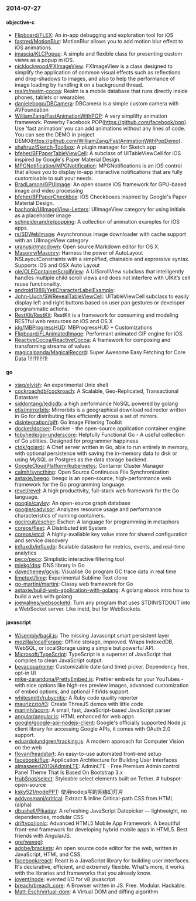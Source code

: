 ### 2014-07-27

#### objective-c
* [Flipboard/FLEX](https://github.com/Flipboard/FLEX): An in-app debugging and exploration tool for iOS
* [fastred/MotionBlur](https://github.com/fastred/MotionBlur): MotionBlur allows you to add motion blur effect to iOS animations.
* [jmascia/KLCPopup](https://github.com/jmascia/KLCPopup): A simple and flexible class for presenting custom views as a popup in iOS.
* [nicklockwood/FXImageView](https://github.com/nicklockwood/FXImageView): FXImageView is a class designed to simplify the application of common visual effects such as reflections and drop-shadows to images, and also to help the performance of image loading by handling it on a background thread. 
* [realm/realm-cocoa](https://github.com/realm/realm-cocoa): Realm is a mobile database that runs directly inside phones, tablets or wearables
* [danielebogo/DBCamera](https://github.com/danielebogo/DBCamera): DBCamera is a simple custom camera with AVFoundation
* [WilliamZang/FastAnimationWithPOP](https://github.com/WilliamZang/FastAnimationWithPOP): A very simplifty animation framework. Powerby Facebook POP(https://github.com/facebook/pop). Use 'fast animation' you can add animations without any lines of code.  You can see the DEMO in project DEMO(https://github.com/WilliamZang/FastAnimationWithPopDemo).
* [shahruz/Sketch-Toolbox](https://github.com/shahruz/Sketch-Toolbox): A plugin manager for Sketch.app
* [bfeher/BFPaperTableViewCell](https://github.com/bfeher/BFPaperTableViewCell): A subclass of UITableViewCell for iOS inspired by Google's Paper Material Design.
* [MPGNotification/MPGNotification](https://github.com/MPGNotification/MPGNotification): MPGNotifications is an iOS control that allows you to display in-app interactive notifications that are fully customisable to suit your needs.
* [BradLarson/GPUImage](https://github.com/BradLarson/GPUImage): An open source iOS framework for GPU-based image and video processing
* [bfeher/BFPaperCheckbox](https://github.com/bfeher/BFPaperCheckbox): iOS Checkboxes inspired by Google's Paper Material Design.
* [bachonk/UIImageView-Letters](https://github.com/bachonk/UIImageView-Letters): UIImageView category for using initials as a placeholder image
* [schneiderandre/popping](https://github.com/schneiderandre/popping): A collection of animation examples for iOS apps.
* [rs/SDWebImage](https://github.com/rs/SDWebImage): Asynchronous image downloader with cache support with an UIImageView category
* [uranusjr/macdown](https://github.com/uranusjr/macdown): Open source Markdown editor for OS X.
* [Masonry/Masonry](https://github.com/Masonry/Masonry): Harness the power of AutoLayout NSLayoutConstraints with a simplified, chainable and expressive syntax. Supports iOS and OSX Auto Layout
* [ole/OLEContainerScrollView](https://github.com/ole/OLEContainerScrollView): A UIScrollView subclass that intelligently handles multiple child scroll views and does not interfere with UIKitʼs cell reuse functionality.
* [android1989/YetiCharacterLabelExample](https://github.com/android1989/YetiCharacterLabelExample): 
* [John-Lluch/SWRevealTableViewCell](https://github.com/John-Lluch/SWRevealTableViewCell): UITableViewCell subclass to easily display left and right buttons based on user pan gestures or developer programmatic actions.
* [RestKit/RestKit](https://github.com/RestKit/RestKit): RestKit is a framework for consuming and modeling RESTful web resources on iOS and OS X
* [jdg/MBProgressHUD](https://github.com/jdg/MBProgressHUD): MBProgressHUD + Customizations
* [Flipboard/FLAnimatedImage](https://github.com/Flipboard/FLAnimatedImage): Performant animated GIF engine for iOS
* [ReactiveCocoa/ReactiveCocoa](https://github.com/ReactiveCocoa/ReactiveCocoa): A framework for composing and transforming streams of values
* [magicalpanda/MagicalRecord](https://github.com/magicalpanda/MagicalRecord): Super Awesome Easy Fetching for Core Data 1!!!11!!!!1!

#### go
* [xiaq/elvish](https://github.com/xiaq/elvish): An experimental Unix shell
* [cockroachdb/cockroach](https://github.com/cockroachdb/cockroach): A Scalable, Geo-Replicated, Transactional Datastore
* [siddontang/ledisdb](https://github.com/siddontang/ledisdb): a high performance NoSQL powered by  golang
* [etix/mirrorbits](https://github.com/etix/mirrorbits): Mirrorbits is a geographical download redirector written in Go for distributing files efficiently across a set of mirrors.
* [disintegration/gift](https://github.com/disintegration/gift): Go Image Filtering Toolkit
* [docker/docker](https://github.com/docker/docker): Docker - the open-source application container engine
* [tobyhede/go-underscore](https://github.com/tobyhede/go-underscore):  Helpfully Functional Go -  A useful collection of Go utilities. Designed for programmer happiness. 
* [ctdk/goiardi](https://github.com/ctdk/goiardi): A Chef server written in Go, able to run entirely in memory, with optional persistence with saving the in-memory data to disk or using MySQL or Postgres as the data storage backend.
* [GoogleCloudPlatform/kubernetes](https://github.com/GoogleCloudPlatform/kubernetes): Container Cluster Manager
* [calmh/syncthing](https://github.com/calmh/syncthing): Open Source Continuous File Synchronization
* [astaxie/beego](https://github.com/astaxie/beego): beego is an open-source, high-performance web framework for the Go programming language.
* [revel/revel](https://github.com/revel/revel): A high productivity, full-stack web framework for the Go language.
* [google/cayley](https://github.com/google/cayley): An open-source graph database
* [google/cadvisor](https://github.com/google/cadvisor): Analyzes resource usage and performance characteristics of running containers.
* [gocircuit/escher](https://github.com/gocircuit/escher): Escher: A language for programming in metaphors
* [coreos/fleet](https://github.com/coreos/fleet): A Distributed init System
* [coreos/etcd](https://github.com/coreos/etcd): A highly-available key value store for shared configuration and service discovery
* [influxdb/influxdb](https://github.com/influxdb/influxdb): Scalable datastore for metrics, events, and real-time analytics
* [peco/peco](https://github.com/peco/peco): Simplistic interactive filtering tool
* [miekg/dns](https://github.com/miekg/dns): DNS library in Go
* [davecheney/gcvis](https://github.com/davecheney/gcvis): Visualise Go program GC trace data in real time
* [limetext/lime](https://github.com/limetext/lime): Experimental Sublime Text clone
* [go-martini/martini](https://github.com/go-martini/martini): Classy web framework for Go
* [astaxie/build-web-application-with-golang](https://github.com/astaxie/build-web-application-with-golang): A golang ebook intro how to build a web with golang
* [joewalnes/websocketd](https://github.com/joewalnes/websocketd): Turn any program that uses STDIN/STDOUT into a WebSocket server. Like inetd, but for WebSockets. 

#### javascript
* [Wisembly/basil.js](https://github.com/Wisembly/basil.js): The missing Javascript smart persistent layer
* [mozilla/localForage](https://github.com/mozilla/localForage): Offline storage, improved. Wraps IndexedDB, WebSQL, or localStorage using a simple but powerful API.
* [Microsoft/TypeScript](https://github.com/Microsoft/TypeScript): TypeScript is a superset of JavaScript that compiles to clean JavaScript output.
* [bevacqua/rome](https://github.com/bevacqua/rome): Customizable date (and time) picker. Dependency free, opt-in UI
* [mike-zarandona/PrettyEmbed.js](https://github.com/mike-zarandona/PrettyEmbed.js): Prettier embeds for your YouTubes - with nice options like high-res preview images, advanced customization of embed options, and optional FitVids support.
* [whitesmith/rubycritic](https://github.com/whitesmith/rubycritic): A Ruby code quality reporter
* [maurizzzio/t3](https://github.com/maurizzzio/t3): Create ThreeJS demos with little code
* [marijnh/acorn](https://github.com/marijnh/acorn): A small, fast, JavaScript-based JavaScript parser
* [angular/angular.js](https://github.com/angular/angular.js): HTML enhanced for web apps
* [google/google-api-nodejs-client](https://github.com/google/google-api-nodejs-client): Google's officially supported Node.js client library for accessing Google APIs, it comes with OAuth 2.0 support.
* [eduardolundgren/tracking.js](https://github.com/eduardolundgren/tracking.js): A modern approach for Computer Vision on the web
* [flovan/headstart](https://github.com/flovan/headstart): An easy-to-use automated front-end setup
* [facebook/flux](https://github.com/facebook/flux): Application Architecture for Building User Interfaces
* [almasaeed2010/AdminLTE](https://github.com/almasaeed2010/AdminLTE): AdminLTE - Free Premium Admin control Panel Theme That Is Based On Bootstrap 3.x
* [HubSpot/select](https://github.com/HubSpot/select): Styleable select elements built on Tether. # hubspot-open-source
* [ksky521/nodePPT](https://github.com/ksky521/nodePPT): 使用nodejs写的网络幻灯片
* [addyosmani/critical](https://github.com/addyosmani/critical): Extract & Inline Critical-path CSS from HTML (alpha)
* [dbushell/Pikaday](https://github.com/dbushell/Pikaday): A refreshing JavaScript Datepicker — lightweight, no dependencies, modular CSS
* [driftyco/ionic](https://github.com/driftyco/ionic): Advanced HTML5 Mobile App Framework. A beautiful front-end framework for developing hybrid mobile apps in HTML5. Best friends with AngularJS.
* [gre/wavegl](https://github.com/gre/wavegl): 
* [adobe/brackets](https://github.com/adobe/brackets): An open source code editor for the web, written in JavaScript, HTML and CSS.
* [facebook/react](https://github.com/facebook/react): React is a JavaScript library for building user interfaces. It's declarative, efficient, and extremely flexible. What's more, it works with the libraries and frameworks that you already know.
* [joyent/node](https://github.com/joyent/node): evented I/O for v8 javascript
* [breach/breach_core](https://github.com/breach/breach_core): A Browser written in JS. Free. Modular. Hackable.
* [Matt-Esch/virtual-dom](https://github.com/Matt-Esch/virtual-dom): A Virtual DOM and diffing algorithm

